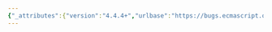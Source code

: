 ```yaml
---
{"_attributes":{"version":"4.4.4+","urlbase":"https://bugs.ecmascript.org/","maintainer":"dherman@mozilla.com"},"bug":{"bug_id":1880,"creation_ts":"2013-09-02 01:24:00 -0700","short_desc":"15.2.3.19: Empty step 3","delta_ts":"2013-09-06 14:15:36 -0700","product":"Draft for 6th Edition","component":"editorial issue","version":"Rev 17: August 23, 2013 Draft","rep_platform":"All","op_sys":"All","bug_status":"RESOLVED","resolution":"FIXED","priority":"Normal","bug_severity":"normal","everconfirmed":true,"reporter":{"uid":"andrebargull","name":"André Bargull"},"assigned_to":{"uid":"allen","name":"Allen Wirfs-Brock"},"long_desc":[{"commentid":5292,"comment_count":0,"who":{"uid":"andrebargull","name":"André Bargull"},"bug_when":"2013-09-02 01:24:57 -0700","thetext":"15.2.3.19 Object.setPrototypeOf ( O, proto ), step 3 is empty"},{"commentid":5321,"comment_count":1,"who":{"uid":"allen","name":"Allen Wirfs-Brock"},"bug_when":"2013-09-06 14:15:36 -0700","thetext":"fixed in rev18 draft\n\n19.1.3.19"}]}}
---
```

